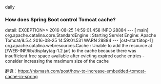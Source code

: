 daily
### How does Spring Boot control Tomcat cache?
detail: EXCEPTION>> 2016-08-25 14:59:01.458  INFO 28884 --- [           main] org.apache.catalina.core.StandardEngine  : Starting Servlet Engine: Apache Tomcat/8.5.4
2016-08-25 14:59:01.531  WARN 28884 --- [ost-startStop-1] org.apache.catalina.webresources.Cache   : Unable to add the resource at [/WEB-INF/lib/displaytag-1.2.jar] to the cache because there was insufficient free space available after evicting expired cache entries - consider increasing the maximum size of the cache

翻译：https://nixmash.com/post/how-to-increase-embedded-tomcat-cache-in-spring

